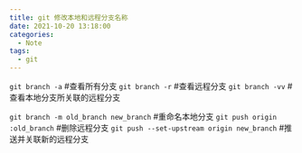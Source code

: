 ```yaml
---
title: git 修改本地和远程分支名称
date: 2021-10-20 13:18:00
categories:
  - Note
tags:
  - git
---
```


`git branch -a`  #查看所有分支
`git branch -r`  #查看远程分支
`git branch -vv`  #查看本地分支所关联的远程分支

`git branch -m old_branch new_branch`  #重命名本地分支
`git push origin :old_branch`  #删除远程分支
`git push --set-upstream origin new_branch`  #推送并关联新的远程分支
